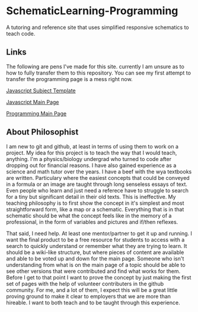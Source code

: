 # SchematicLearning-Programming
A tutoring and reference site that uses simplified responsive schematics to teach code.

## Links
The following are pens I've made for this site. currently I am unsure as to how to fully transfer them to this repository. You can see my first attempt to transfer the programming page is a mess right now.

[Javascript Subject Template](http://codepen.io/Philosophist/pen/ONdzKq)


[Javascript Main Page](http://codepen.io/Philosophist/pen/KzJNmg)


[Programming Main Page](http://codepen.io/Philosophist/pen/wGYWZb)

## About Philosophist
I am new to git and github, at least in terms of using them to work on a project. My idea for this project is to teach the way that I would teach, anything. I'm a physics/biology undergrad who turned to code after dropping out for financial reasons. I have also gained experience as a science and math tutor over the years. I have a beef with the wya textbooks are written. Particulary where the easiest concepts that could be conveyed in a formula or an image are taught through long senseless essays of text. Even people who learn and just need a referece have to struggle to search for a tiny but significant detail in their old texts. This is ineffective. My teaching philosophy is to first show the concept in it's simplest and most straightforward form, like a map or a schematic. Everything that is in that schematic should be what the concept feels like in the memory of a professional, in the form of variables and pictures and if/then reflexes. 

That said, I need help. At least one mentor/partner to get it up and running. I want the final product to be a free resource for students to access with a search to quickly understand or remember what they are trying to learn. It should be a wiki-like structure, but where pieces of content are available and able to be voted up and down for the main page. Someone who isn't understanding from what is on the main page of a topic should be able to see other versions that were contributed and find what works for them. Before I get to that point I want to prove the concept by just making the first set of pages with the help of volunteer contributers in the github community. For me, and a lot of them, I expect this will be a great little proving ground to make it clear to employers that we are more than hireable. I want to both teach and to be taught through this experience.
